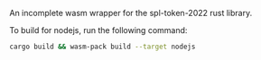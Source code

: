 An incomplete wasm wrapper for the spl-token-2022 rust library.

To build for nodejs, run the following command:

```bash
cargo build && wasm-pack build --target nodejs
```